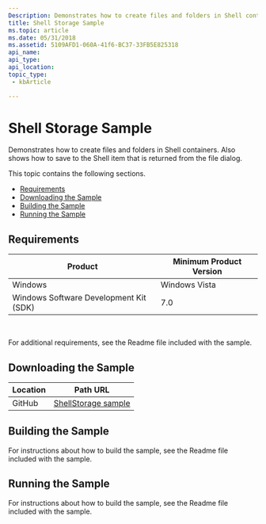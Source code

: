 ```yaml
---
Description: Demonstrates how to create files and folders in Shell containers. Also shows how to save to the Shell item that is returned from the file dialog.
title: Shell Storage Sample
ms.topic: article
ms.date: 05/31/2018
ms.assetid: 5109AFD1-060A-41f6-BC37-33FB5E825318
api_name: 
api_type: 
api_location: 
topic_type: 
 - kbArticle

---
```


# Shell Storage Sample

Demonstrates how to create files and folders in Shell containers. Also shows how to save to the Shell item that is returned from the file dialog.

This topic contains the following sections.

-   [Requirements](#requirements)
-   [Downloading the Sample](#downloading-the-sample)
-   [Building the Sample](#building-the-sample)
-   [Running the Sample](#running-the-sample)

## Requirements



| Product                                | Minimum Product Version |
|----------------------------------------|-------------------------|
| Windows                                | Windows Vista           |
| Windows Software Development Kit (SDK) | 7.0                     |



 

For additional requirements, see the Readme file included with the sample.

## Downloading the Sample

| Location      | Path URL                                                                                             |
|---------------|------------------------------------------------------------------------------------------------------|
| GitHub  | [ShellStorage sample](https://github.com/microsoft/Windows-classic-samples/tree/master/Samples/Win7Samples/winui/shell/appplatform/ShellStorage) |

## Building the Sample

For instructions about how to build the sample, see the Readme file included with the sample.

## Running the Sample

For instructions about how to build the sample, see the Readme file included with the sample.

 

 



